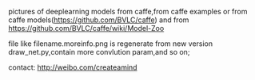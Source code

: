 pictures of deeplearning models from caffe,from caffe examples or from caffe models(https://github.com/BVLC/caffe) and from https://github.com/BVLC/caffe/wiki/Model-Zoo

file like filename.moreinfo.png is regenerate from new version draw_net.py,contain more convlution param,and so on;


contact: http://weibo.com/createamind

